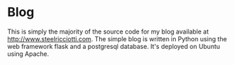 # Blog

This is simply the majority of the source code for my blog available at http://www.steelricciotti.com. The simple blog
is written in Python using the web framework flask and a postgresql database. It's deployed on Ubuntu using Apache.
